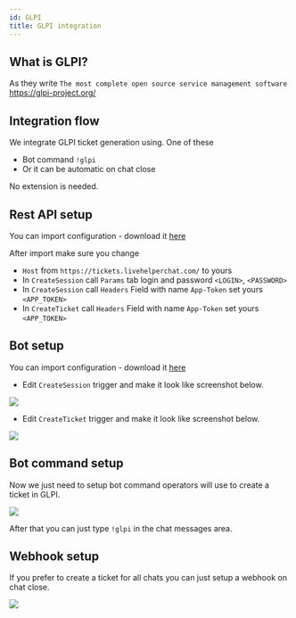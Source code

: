 ```yaml
---
id: GLPI
title: GLPI integration
---
```


## What is GLPI?

As they write `The most complete open source service management software` https://glpi-project.org/

## Integration flow

We integrate GLPI ticket generation using. One of these

* Bot command `!glpi`
* Or it can be automatic on chat close

No extension is needed.

## Rest API setup

You can import configuration - download it [here](/img/integration/glpi-restapi.json)

After import make sure you change

* `Host` from `https://tickets.livehelperchat.com/` to yours
* In `CreateSession` call `Params` tab login and password `<LOGIN>`, `<PASSWORD>`
* In `CreateSession` call `Headers` Field with name `App-Token` set yours `<APP_TOKEN>`
* In `CreateTicket` call `Headers` Field with name `App-Token` set yours `<APP_TOKEN>`

## Bot setup

You can import configuration - download it [here](/img/integration/glpi-bot.json)

* Edit `CreateSession` trigger and make it look like screenshot below.

![](/img/integration/glpi/CreateSession.png)

* Edit `CreateTicket` trigger and make it look like screenshot below.

![](/img/integration/glpi/CreateTicket.png)

## Bot command setup

Now we just need to setup bot command operators will use to create a ticket in GLPI.

![](/img/integration/glpi/BotCommand.png)

After that you can just type `!glpi` in the chat messages area.

## Webhook setup

If you prefer to create a ticket for all chats you can just setup a webhook on chat close.

![](/img/integration/glpi/webhook.png)